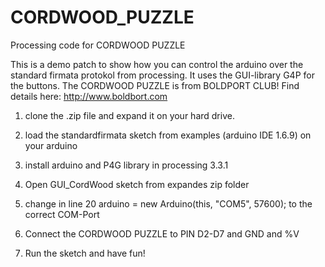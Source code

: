 # CORDWOOD_PUZZLE
Processing code for CORDWOOD PUZZLE

This is a demo patch to show how you can control the arduino over the standard firmata protokol from processing.
It uses the GUI-library G4P for the buttons. The CORDWOOD PUZZLE is from BOLDPORT CLUB!
Find details here: http://www.boldbort.com

1) clone the .zip file and expand it on your hard drive.

2) load the standardfirmata sketch from examples (arduino IDE 1.6.9) on your arduino

3) install arduino and P4G library in processing 3.3.1

4) Open GUI_CordWood sketch from expandes zip folder

5) change in line 20 arduino = new Arduino(this, "COM5", 57600); to the correct COM-Port

6) Connect the CORDWOOD PUZZLE to PIN D2-D7 and GND and %V

7) Run the sketch and have fun!
